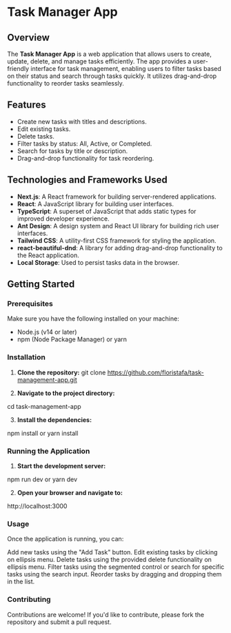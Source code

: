 # Task Manager App

## Overview
The **Task Manager App** is a web application that allows users to create, update, delete, and manage tasks efficiently. The app provides a user-friendly interface for task management, enabling users to filter tasks based on their status and search through tasks quickly. It utilizes drag-and-drop functionality to reorder tasks seamlessly.

## Features
- Create new tasks with titles and descriptions.
- Edit existing tasks.
- Delete tasks.
- Filter tasks by status: All, Active, or Completed.
- Search for tasks by title or description.
- Drag-and-drop functionality for task reordering.

## Technologies and Frameworks Used
- **Next.js**: A React framework for building server-rendered applications.
- **React**: A JavaScript library for building user interfaces.
- **TypeScript**: A superset of JavaScript that adds static types for improved developer experience.
- **Ant Design**: A design system and React UI library for building rich user interfaces.
- **Tailwind CSS**: A utility-first CSS framework for styling the application.
- **react-beautiful-dnd**: A library for adding drag-and-drop functionality to the React application.
- **Local Storage**: Used to persist tasks data in the browser.

## Getting Started

### Prerequisites
Make sure you have the following installed on your machine:
- Node.js (v14 or later)
- npm (Node Package Manager) or yarn

### Installation

1. **Clone the repository:**
   git clone https://github.com/floristafa/task-management-app.git


2. **Navigate to the project directory:**

cd task-management-app

3. **Install the dependencies:**

npm install
or
yarn install

### Running the Application

1. **Start the development server:**

npm run dev
or
yarn dev

2. **Open your browser and navigate to:**

http://localhost:3000

### Usage
Once the application is running, you can:

Add new tasks using the "Add Task" button.
Edit existing tasks by clicking on ellipsis menu.
Delete tasks using the provided delete functionality on ellipsis menu.
Filter tasks using the segmented control or search for specific tasks using the search input.
Reorder tasks by dragging and dropping them in the list.

### Contributing
Contributions are welcome! If you'd like to contribute, please fork the repository and submit a pull request.
